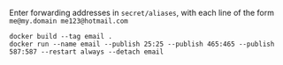 Enter forwarding addresses in `secret/aliases`, with each line of the form `me@my.domain me123@hotmail.com`

    docker build --tag email .
    docker run --name email --publish 25:25 --publish 465:465 --publish 587:587 --restart always --detach email

